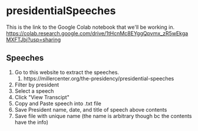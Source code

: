 # presidentialSpeeches

This is the link to the Google Colab notebook that we'll be working in. 
https://colab.research.google.com/drive/1tHcnMc8EYggQpvmx_zR5wEkgaMXFTJbj?usp=sharing

## Speeches
<ol>
  <li>Go to this website to extract the speeches. <ol> <li>https://millercenter.org/the-presidency/presidential-speeches  </li></ol></li>
  <li>Filter by president</li>
  <li>Select a speech</li>
  <li>Click "View Transcipt"</li>
  <li>Copy and Paste speech into .txt file </li>
  <li>Save President name, date, and title of speech above contents</li>
  <li>Save file with unique name (the name is arbitrary though bc the contents have the info)</li>
</ol>  


